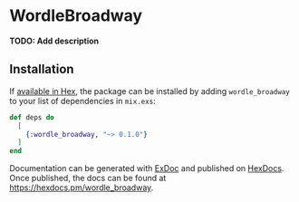 # WordleBroadway

**TODO: Add description**

## Installation

If [available in Hex](https://hex.pm/docs/publish), the package can be installed
by adding `wordle_broadway` to your list of dependencies in `mix.exs`:

```elixir
def deps do
  [
    {:wordle_broadway, "~> 0.1.0"}
  ]
end
```

Documentation can be generated with [ExDoc](https://github.com/elixir-lang/ex_doc)
and published on [HexDocs](https://hexdocs.pm). Once published, the docs can
be found at <https://hexdocs.pm/wordle_broadway>.

